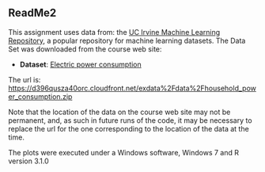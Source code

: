 ## ReadMe2

This assignment uses data from:
the <a href="http://archive.ics.uci.edu/ml/">UC Irvine Machine
Learning Repository</a>, a popular repository for machine learning
datasets. The Data Set was downloaded from the course web site:

* <b>Dataset</b>: <a href="https://d396qusza40orc.cloudfront.net/exdata%2Fdata%2Fhousehold_power_consumption.zip">Electric power consumption</a> 

The url is: https://d396qusza40orc.cloudfront.net/exdata%2Fdata%2Fhousehold_power_consumption.zip

Note that the location of the data on the course web site may not be permanent, and, as such
in future runs of the code, it may be necessary to replace the url for the one corresponding to
the location of the data at the time.

The plots were executed under a Windows software, Windows 7 and R version 3.1.0





